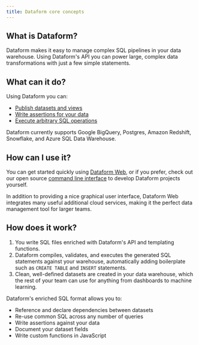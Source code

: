 ```yaml
---
title: Dataform core concepts
---
```


## What is Dataform?

Dataform makes it easy to manage complex SQL pipelines in your data warehouse. Using Dataform's API you can power large, complex data transformations with just a few simple statements.

## What can it do?

Using Dataform you can:

- [Publish datasets and views](datasets)
- [Write assertions for your data](assertions)
- [Execute arbitrary SQL operations](operations)

Dataform currently supports Google BigQuery, Postgres, Amazon Redshift, Snowflake, and Azure SQL Data Warehouse.

## How can I use it?

You can get started quickly using <a target="_blank" rel="noopener" href="https://dataform.co">Dataform Web</a>, or if you prefer, check out our open source [command line interface](command-line-interface) to develop Dataform projects yourself.

In addition to providing a nice graphical user interface, Dataform Web integrates many useful additional cloud services, making it the perfect data management tool for larger teams.

## How does it work?

1. You write SQL files enriched with Dataform's API and templating functions.
2. Dataform compiles, validates, and executes the generated SQL statements against your warehouse, automatically adding boilerplate such as `CREATE TABLE` and `INSERT` statements.
3. Clean, well-defined datasets are created in your data warehouse, which the rest of your team can use for anything from dashboards to machine learning.

Dataform's enriched SQL format allows you to:

- Reference and declare dependencies between datasets
- Re-use common SQL across any number of queries
- Write assertions against your data
- Document your dataset fields
- Write custom functions in JavaScript
